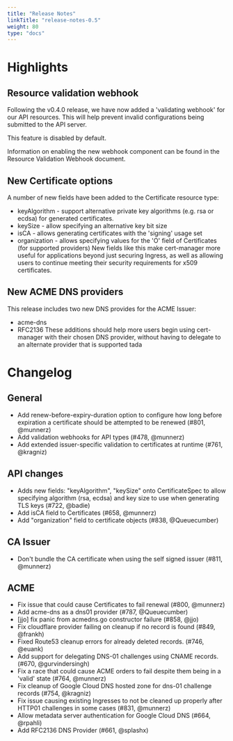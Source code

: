 ```yaml
---
title: "Release Notes"
linkTitle: "release-notes-0.5"
weight: 80
type: "docs"
---
```


# Highlights
## Resource validation webhook
Following the v0.4.0 release, we have now added a 'validating webhook' for our API resources. This will help prevent invalid configurations being submitted to the API server.

This feature is disabled by default.

Information on enabling the new webhook component can be found in the Resource Validation Webhook document.

## New Certificate options
A number of new fields have been added to the Certificate resource type:

- keyAlgorithm - support alternative private key algorithms (e.g. rsa or ecdsa) for generated certificates.
- keySize - allow specifying an alternative key bit size
- isCA - allows generating certificates with the 'signing' usage set
- organization - allows specifying values for the 'O' field of Certificates (for supported providers)
New fields like this make cert-manager more useful for applications beyond just securing Ingress, as well as allowing users to continue meeting their security requirements for x509 certificates.

## New ACME DNS providers
This release includes two new DNS provides for the ACME Issuer:

- acme-dns
- RFC2136
These additions should help more users begin using cert-manager with their chosen DNS provider, without having to delegate to an alternate provider that is supported tada

# Changelog
## General
- Add renew-before-expiry-duration option to configure how long before expiration a certificate should be attempted to be renewed (#801, @munnerz)
- Add validation webhooks for API types (#478, @munnerz)
- Add extended issuer-specific validation to certificates at runtime (#761, @kragniz)
## API changes
- Adds new fields: "keyAlgorithm", "keySize" onto CertificateSpec to allow specifying algorithm (rsa, ecdsa) and key size to use when generating TLS keys (#722, @badie)
- Add isCA field to Certificates (#658, @munnerz)
- Add "organization" field to certificate objects (#838, @Queuecumber)
## CA Issuer
- Don't bundle the CA certificate when using the self signed issuer (#811, @munnerz)
## ACME
- Fix issue that could cause Certificates to fail renewal (#800, @munnerz)
- Add acme-dns as a dns01 provider (#787, @Queuecumber)
- [jjo] fix panic from acmedns.go constructor failure (#858, @jjo)
- Fix cloudflare provider failing on cleanup if no record is found (#849, @frankh)
- Fixed Route53 cleanup errors for already deleted records. (#746, @euank)
- Add support for delegating DNS-01 challenges using CNAME records. (#670, @gurvindersingh)
- Fix a race that could cause ACME orders to fail despite them being in a 'valid' state (#764, @munnerz)
- Fix cleanup of Google Cloud DNS hosted zone for dns-01 challenge records (#754, @kragniz)
- Fix issue causing existing Ingresses to not be cleaned up properly after HTTP01 challenges in some cases (#831, @munnerz)
- Allow metadata server authentication for Google Cloud DNS (#664, @rpahli)
- Add RFC2136 DNS Provider (#661, @splashx)
